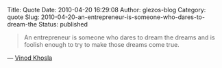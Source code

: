 Title: Quote
Date: 2010-04-20 16:29:08
Author: glezos-blog
Category: quote
Slug: 2010-04-20-an-entrepreneur-is-someone-who-dares-to-dream-the
Status: published

> An entrepreneur is someone who dares to dream the dreams and is foolish enough to try to make those dreams come true.

&mdash; [Vinod Khosla](http://www.khoslaventures.com/)
